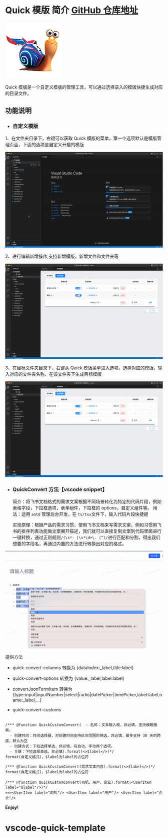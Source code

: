 # Quick 模版 简介 [GitHub 仓库地址](https://github.com/JingRen790838213/vscode-quick-template)

![image](https://github.com/JingRen790838213/vscode-quick-template/blob/main/public/quick-template-helper.png)

Quick 模版是一个自定义模版的管理工具，可以通过选择录入的模版快捷生成对应的目录文件。

## 功能说明

- ### 自定义模版

1、在文件夹目录下，右键可以获取 Quick 模版的菜单，第一个选项默认是模版管理页面，下面的选项是自定义开启的模版

![image](https://github.com/JingRen790838213/vscode-quick-template/blob/main/public/1.gif)

2、进行编辑新增操作,支持新增模版，新增文件和文件夹等

![image](https://github.com/JingRen790838213/vscode-quick-template/blob/main/public/2.gif)

3、在目标文件夹目录下，右键从 Quick 模版菜单进入选项，选择对应的模版，输入对应的文件夹名称，在该文件夹下生成目标模版

![image](https://github.com/JingRen790838213/vscode-quick-template/blob/main/public/3.gif)

- ### QuickConvert 方法【vscode snippet】

  简介：将飞书文档格式的需求文案根据不同场景转化为特定的代码片段，例如表格字段，下拉框选项，表单组件，下拉框的 options，自定义组件等。
  用法：适用 `antd` 管理后台开发，在 `ts/tsx`文件下，输入代码片段快捷键

  实现原理：根据产品的需求习惯，使用飞书文档来写需求文案，例如习惯用飞书的排序列表功能做文案展开描述，我们就可以直接复制文案到代码里面进行一键转换，通过正则规则`/(\s*- |\s*\d+\. |^)/`进行匹配和分割，得出我们想要的字段名，再通过内置的方法进行转换出对应的格式。

![image](https://github.com/JingRen790838213/vscode-quick-template/blob/main/public/5.gif)

提供方法

- quick-convert-columns 转换为 {dataIndex:\_label,title:label}

- quick-convert-options 转换为 {value:\_label,label:label}

- convertJsonFormItem 转换为 {type:input|inputNumber|select|radio|datePicker|timePicker,label:label,name:\_label,...}

- quick-convert-customs

```

/*** @function QuickCustomConvert(  - 名称：文本输入框，非必填，支持模糊搜索。
  - 创建时间：时间选择器，对创建时间支持区间范围的筛选，非必填，最多支持 30 天的跨度，默认为空
  - 创建方式：下拉选择单选，非必填，有自动、手动两个选项。
  - 关联：下拉选择单选，非必填).format(<>$label</>)*/
format(自定义格式)，$label为label的占位符
```

```
/*** @function QuickCustomConvert(需求文本内容).format(<>$label</>)*/
format(自定义格式)，$label为label的占位符

/*** @function QuickCustomConvert(司机、用户、企业).format(<UserItem label="$label"/>)*/
==><UserItem label="司机"/> <UserItem label="用户"/> <UserItem label="企业"/>
```

**Enjoy!**

# vscode-quick-template
